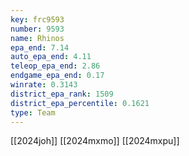 ```yaml
---
key: frc9593
number: 9593
name: Rhinos
epa_end: 7.14
auto_epa_end: 4.11
teleop_epa_end: 2.86
endgame_epa_end: 0.17
winrate: 0.3143
district_epa_rank: 1509
district_epa_percentile: 0.1621
type: Team
---
```

[[2024joh]]
[[2024mxmo]]
[[2024mxpu]]
